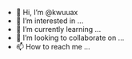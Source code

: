 - 👋 Hi, I’m @kwuuax
- 👀 I’m interested in ...
- 🌱 I’m currently learning ...
- 💞️ I’m looking to collaborate on ...
- 📫 How to reach me ...

<!---
kwuuax/kwuuax is a ✨ special ✨ repository because its `README.md` (this file) appears on your GitHub profile.
You can click the Preview link to take a look at your changes.
--->
